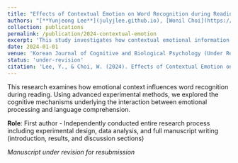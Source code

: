 ```yaml
---
title: "Effects of Contextual Emotion on Word Recognition during Reading"
authors: "[**Yunjeong Lee**](julyjlee.github.io), [Wonil Choi](https://cogsci.gist.ac.kr/)"
collection: publications
permalink: /publication/2024-contextual-emotion
excerpt: 'This study investigates how contextual emotional information affects word recognition processes during natural reading, providing insights into the interaction between emotion and language processing.'
date: 2024-01-01
venue: 'Korean Journal of Cognitive and Biological Psychology (Under Revision)'
status: 'under-revision'
citation: 'Lee, Y., & Choi, W. (2024). Effects of Contextual Emotion on Word Recognition during Reading. Under revision for resubmission to Korean Journal of Cognitive and Biological Psychology.'
---
```


This research examines how emotional context influences word recognition during reading. Using advanced experimental methods, we explored the cognitive mechanisms underlying the interaction between emotional processing and language comprehension.

**Role**: First author - Independently conducted entire research process including experimental design, data analysis, and full manuscript writing (introduction, results, and discussion sections)

*Manuscript under revision for resubmission*
